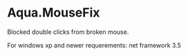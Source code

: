 # Aqua.MouseFix
Blocked double clicks from broken mouse.

For windows xp and newer
requerements: net framework 3.5
